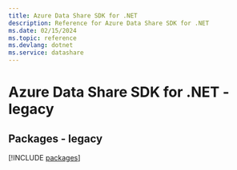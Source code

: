 ```yaml
---
title: Azure Data Share SDK for .NET
description: Reference for Azure Data Share SDK for .NET
ms.date: 02/15/2024
ms.topic: reference
ms.devlang: dotnet
ms.service: datashare
---
```

# Azure Data Share SDK for .NET - legacy
## Packages - legacy
[!INCLUDE [packages](data-share-index.md)]